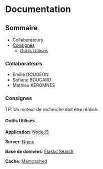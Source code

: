 # Documentation

## Sommaire


* [Collaborateurs](#Collaborateurs)
* [Consignes](#consignes)
  * [Outils Utilisés](#outils-utilisés)

### Collaborateurs

* Emilie GOUGEON
* Sofiane BOUCARD
* Mathieu KEROMNES

### Consignes

TP: Un moteur de recherche doit être réalisé.

#### Outils Utilisés

**Application**: [NodeJS](https://nodejs.org/en/)

**Server**: [Nginx](https://www.nginx.com/)

**Base de données**: [Elastic Search](https://www.elastic.co/fr/elasticsearch)

**Cache**: [Memcached](https://memcached.org/)
